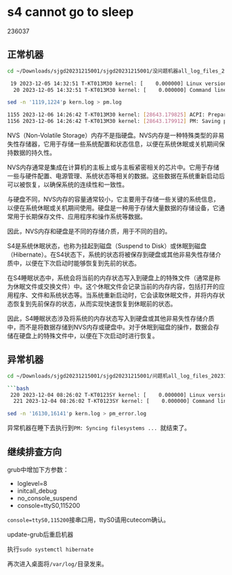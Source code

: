 # s4 cannot go to sleep

236037

## 正常机器

```bash
cd ~/Downloads/sjgd20231215001/sjgd20231215001/没问题机器all_log_files_20231213_10：35/all_log_files/kernel
```

```bash
 19 2023-12-05 14:32:51 T-KT013M30 kernel: [    0.000000] Linux version 4.19.0-amd64-desktop (uos@x86-compile-PC) (gcc version 8.3.0 (Uos 8.3.0.5-1+dde)) #5317 SMP Mon Feb 6 16:04:31 CST 2023                     
  20 2023-12-05 14:32:51 T-KT013M30 kernel: [    0.000000] Command line: BOOT_IMAGE=/vmlinuz-4.19.0-amd64-desktop root=UUID=2bca42f1-05dc-42b8-b3ee-567e1ced9ba7 ro splash quiet DEEPIN_GFXMODE= ima_appraise=off lib     ahci.ignore_sss=1
```

```bash
sed -n '1119,1224'p kern.log > pm.log
```

```bash
1155 2023-12-06 14:26:42 T-KT013M30 kernel: [28643.179825] ACPI: Preparing to enter system sleep state S4
1156 2023-12-06 14:26:42 T-KT013M30 kernel: [28643.179912] PM: Saving platform NVS memory
```

NVS（Non-Volatile Storage）内存不是指硬盘。NVS内存是一种特殊类型的非易失性存储器，它用于存储一些系统配置和状态信息，以便在系统休眠或关机期间保持数据的持久性。

NVS内存通常是集成在计算机的主板上或与主板紧密相关的芯片中。它用于存储一些与硬件配置、电源管理、系统状态等相关的数据。这些数据在系统重新启动后可以被恢复，以确保系统的连续性和一致性。

与硬盘不同，NVS内存的容量通常较小，它主要用于存储一些关键的系统信息，以便在系统休眠或关机期间使用。硬盘是一种用于存储大量数据的存储设备，它通常用于长期保存文件、应用程序和操作系统等数据。

因此，NVS内存和硬盘是不同的存储介质，用于不同的目的。

S4是系统休眠状态，也称为挂起到磁盘（Suspend to Disk）或休眠到磁盘（Hibernate）。在S4状态下，系统的状态将被保存到硬盘或其他非易失性存储介质中，以便在下次启动时能够恢复到先前的状态。

在S4睡眠状态中，系统会将当前的内存状态写入到硬盘上的特殊文件（通常是称为休眠文件或交换文件）中。这个休眠文件会记录当前的内存内容，包括打开的应用程序、文件和系统状态等。当系统重新启动时，它会读取休眠文件，并将内存状态恢复到先前保存的状态，从而实现快速恢复到休眠前的状态。

因此，S4睡眠状态涉及将系统的内存状态写入到硬盘或其他非易失性存储介质中，而不是将数据存储到NVS内存或硬盘中。对于休眠到磁盘的操作，数据会存储在硬盘上的特殊文件中，以便在下次启动时进行恢复。

## 异常机器

```bash
cd ~/Downloads/sjgd20231215001/sjgd20231215001/问题机all_log_files_20231213_0958&1010/all_log_files/kernel

```bash
 220 2023-12-04 08:26:02 T-KT0123SY kernel: [    0.000000] Linux version 4.19.0-amd64-desktop (uos@x86-compile-PC) (gcc version 8.3.0 (Uos 8.3.0.5-1+dde)) #5317 SMP Mon Feb 6 16:04:31 CST 2023                    
  221 2023-12-04 08:26:02 T-KT0123SY kernel: [    0.000000] Command line: BOOT_IMAGE=/vmlinuz-4.19.0-amd64-desktop root=UUID=419ef5d7-3a1c-4c9e-a35d-3bee7483cfc8 ro splash quiet DEEPIN_GFXMODE= ima_appraise=off li      bahci.ignore_sss=1  
```

```bash
sed -n '16130,16141'p kern.log > pm_error.log
```

异常机器在睡下去执行到`PM: Syncing filesystems ... `就结束了。

## 继续排查方向

grub中增加下方参数：

- loglevel=8
- initcall_debug
- no_console_suspend
- console=ttyS0,115200

`console=ttyS0,115200`接串口用，ttyS0请用cutecom确认。

update-grub后重启机器

执行`sudo systemctl hibernate`

再次进入桌面将`/var/log/`目录发来。
